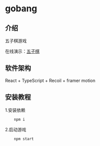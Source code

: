 # gobang

## 介绍

五子棋游戏

在线演示：[五子棋](https://jerry-306.github.io/gobang/)

## 软件架构

React + TypeScript + Recoil + framer motion

## 安装教程

1.安装依赖

```bash
    npm i
```

2.启动游戏

```bash
    npm start
```
